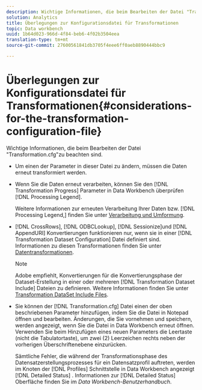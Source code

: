 ```yaml
---
description: Wichtige Informationen, die beim Bearbeiten der Datei "Transformation.cfg"zu beachten sind.
solution: Analytics
title: Überlegungen zur Konfigurationsdatei für Transformationen
topic: Data workbench
uuid: 1b64d023-966d-4f84-beb6-4f02b3504eea
translation-type: tm+mt
source-git-commit: 27600561841db3705f4eee6ff0aeb8890444bbc9

---
```



# Überlegungen zur Konfigurationsdatei für Transformationen{#considerations-for-the-transformation-configuration-file}

Wichtige Informationen, die beim Bearbeiten der Datei &quot;Transformation.cfg&quot;zu beachten sind.

* Um einen der Parameter in dieser Datei zu ändern, müssen die Daten erneut transformiert werden.
* Wenn Sie die Daten erneut verarbeiten, können Sie den [!DNL Transformation Progress] Parameter in Data Workbench überprüfen [!DNL Processing Legend].

   Weitere Informationen zur erneuten Verarbeitung Ihrer Daten bzw. [!DNL Processing Legend,] finden Sie unter [Verarbeitung und Umformung](../../../home/c-dataset-const-proc/c-reproc-retrans/c-unst-reproc-retrans.md).

* [!DNL CrossRows], [!DNL ODBCLookup], [!DNL Sessionize]und [!DNL AppendURI] Konvertierungen funktionieren nur, wenn sie in einer [!DNL Transformation Dataset Configuration] Datei definiert sind. Informationen zu diesen Transformationen finden Sie unter [Datentransformationen](../../../home/c-dataset-const-proc/c-data-trans/c-abt-transf.md).

   >[!NOTE]
   >
   >Adobe empfiehlt, Konvertierungen für die Konvertierungsphase der Dataset-Erstellung in einer oder mehreren [!DNL Transformation Dataset Include] Dateien zu definieren. Weitere Informationen finden Sie unter [Transformation DataSet Include Files](../../../home/c-dataset-const-proc/c-dataset-inc-files/c-types-dataset-inc-files/c-trans-dataset-inc-files.md#concept-c64aa78ed9ce40b8a0f4932c82ff5ace).

* Sie können der [!DNL Transformation.cfg] Datei einen der oben beschriebenen Parameter hinzufügen, indem Sie die Datei in Notepad öffnen und bearbeiten. Änderungen, die Sie vornehmen und speichern, werden angezeigt, wenn Sie die Datei in Data Workbench erneut öffnen. Verwenden Sie beim Hinzufügen eines neuen Parameters die Leertaste (nicht die Tabulatortaste), um zwei (2) Leerzeichen rechts neben der vorherigen Überschriftenebene einzurücken.

   Sämtliche Fehler, die während der Transformationsphase des Datensatzerstellungsprozesses für ein Datensatzprofil auftreten, werden im Knoten der [!DNL Profiles] Schnittstelle in Data Workbench angezeigt [!DNL Detailed Status] . Informationen zur [!DNL Detailed Status] Oberfläche finden Sie im *Data Workbench-Benutzerhandbuch*.

